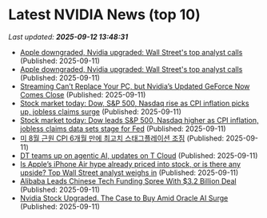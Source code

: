 # Latest NVIDIA News (top 10)
_Last updated: **2025-09-12 13:48:31**_

- [Apple downgraded, Nvidia upgraded: Wall Street's top analyst calls](https://finance.yahoo.com/news/apple-downgraded-nvidia-upgraded-wall-134736182.html) (Published: 2025-09-11)
- [Apple downgraded, Nvidia upgraded: Wall Street's top analyst calls](https://thefly.com/permalinks/entry.php/id4196845/NVDA;CHWY;TMO;BILL;ZS;AAPL;AMD;FDX;UPS;CIB;TEAM;SYNA;SOUN;GTLB;CELH-Apple-downgraded-Nvidia-upgraded-Wall-Streets-top-analyst-calls) (Published: 2025-09-11)
- [Streaming Can’t Replace Your PC, but Nvidia’s Updated GeForce Now Comes Close](https://gizmodo.com/streaming-cant-replace-your-pc-but-nvidias-updated-geforce-now-comes-close-2000657060) (Published: 2025-09-11)
- [Stock market today: Dow, S&P 500, Nasdaq rise as CPI inflation picks up, jobless claims surge](https://finance.yahoo.com/news/live/stock-market-today-dow-sp-500-nasdaq-rise-as-cpi-inflation-picks-up-jobless-claims-surge-123815719.html) (Published: 2025-09-11)
- [Stock market today: Dow leads S&P 500, Nasdaq higher as CPI inflation, jobless claims data sets stage for Fed](https://finance.yahoo.com/news/live/stock-market-today-dow-leads-sp-500-nasdaq-higher-as-cpi-inflation-jobless-claims-data-sets-stage-for-fed-133449641.html) (Published: 2025-09-11)
- [미 8월 근원 CPI 6개월 만에 최고치 스태그플레이션 조짐](https://ryueyes11.tistory.com/511859) (Published: 2025-09-11)
- [DT teams up on agentic AI, updates on T Cloud](https://www.telecomtv.com/content/telcos-and-ai-channel/dt-teams-on-agentic-ai-updates-on-t-cloud-53817/) (Published: 2025-09-11)
- [Is Apple’s iPhone Air hype already priced into stock, or is there any upside? Top Wall Street analyst weighs in](https://economictimes.indiatimes.com/news/international/us/is-apples-iphone-air-hype-already-priced-into-stock-or-is-there-any-upside-top-wall-street-analyst-weighs-in/articleshow/123831747.cms) (Published: 2025-09-11)
- [Alibaba Leads Chinese Tech Funding Spree With $3.2 Billion Deal](https://finance.yahoo.com/news/alibaba-leads-chinese-tech-funding-035606623.html) (Published: 2025-09-11)
- [Nvidia Stock Upgraded. The Case to Buy Amid Oracle AI Surge](https://biztoc.com/x/ce06581e860c2efe) (Published: 2025-09-11)
